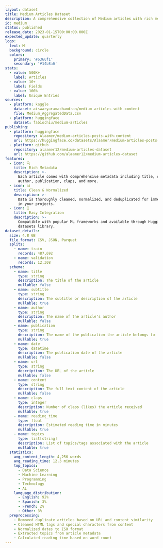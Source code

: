 ```yaml
---
layout: dataset
title: Medium Articles Dataset
description: A comprehensive collection of Medium articles with rich metadata
id: medium
status: published
release_date: 2023-01-15T00:00:00.000Z
expected_update: quarterly
logo:
  text: M
  background: circle
  colors:
    primary: '#6366f1'
    secondary: '#14b8a6'
stats:
  - value: 500K+
    label: Articles
  - value: 10+
    label: Fields
  - value: 100%
    label: Unique Entries
sources:
  - platform: kaggle
    dataset: aiswaryaramachandran/medium-articles-with-content
    file: Medium_AggregatedData.csv
  - platform: huggingface
    dataset: fabiochiu/medium-articles
publishing:
  - platform: huggingface
    repository: Alaamer/medium-articles-posts-with-content
    url: https://huggingface.co/datasets/Alaamer/medium-articles-posts-with-content
  - platform: github
    repository: alaamer12/medium-articles-dataset
    url: https://github.com/alaamer12/medium-articles-dataset
features:
  - icon: 🔍
    title: Rich Metadata
    description: >-
      Each article comes with comprehensive metadata including title, subtitle,
      author, publication, claps, and more.
  - icon: 📊
    title: Clean & Normalized
    description: >-
      Data is thoroughly cleaned, normalized, and deduplicated for immediate use
      in your projects.
  - icon: 🚀
    title: Easy Integration
    description: >-
      Compatible with popular ML frameworks and available through Hugging Face's
      datasets library.
dataset_details:
  size: 4.8 GB
  file_format: CSV, JSON, Parquet
  splits:
    - name: train
      records: 487,692
    - name: validation
      records: 12,308
  schema:
    - name: title
      type: string
      description: The title of the article
      nullable: false
    - name: subtitle
      type: string
      description: The subtitle or description of the article
      nullable: true
    - name: author
      type: string
      description: The name of the article's author
      nullable: false
    - name: publication
      type: string
      description: The name of the publication the article belongs to
      nullable: true
    - name: date
      type: datetime
      description: The publication date of the article
      nullable: false
    - name: url
      type: string
      description: The URL of the article
      nullable: false
    - name: content
      type: string
      description: The full text content of the article
      nullable: false
    - name: claps
      type: integer
      description: Number of claps (likes) the article received
      nullable: true
    - name: reading_time
      type: float
      description: Estimated reading time in minutes
      nullable: true
    - name: topics
      type: list[string]
      description: List of topics/tags associated with the article
      nullable: true
  statistics:
    avg_content_length: 4,256 words
    avg_reading_time: 12.3 minutes
    top_topics:
      - Data Science
      - Machine Learning
      - Programming
      - Technology
      - AI
    language_distribution:
      - English: 92%
      - Spanish: 3%
      - French: 2%
      - Other: 3%
  preprocessing:
    - Removed duplicate articles based on URL and content similarity
    - Cleaned HTML tags and special characters from content
    - Normalized dates to ISO format
    - Extracted topics from article metadata
    - Calculated reading time based on word count
---
```

